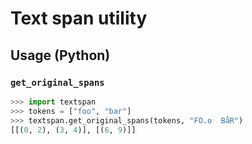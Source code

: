 # Text span utility

## Usage (Python)

### `get_original_spans`

```python
>>> import textspan
>>> tokens = ["foo", "bar"]
>>> textspan.get_original_spans(tokens, "FO.o  BåR")
[[(0, 2), (3, 4)], [(6, 9)]]
```

